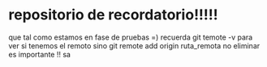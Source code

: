 # repositorio de recordatorio!!!!!
que tal como estamos en fase de pruebas =)
recuerda git temote -v para ver si tenemos el remoto sino
git remote add origin ruta_remota
no eliminar es importante !!
sa
